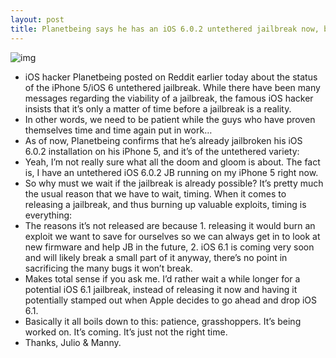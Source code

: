 ```yaml
---
layout: post
title: Planetbeing says he has an iOS 6.0.2 untethered jailbreak now, but we must be patient
---
```

![img](http://media.idownloadblog.com/wp-content/uploads/2012/05/Absinthe2.0-Magnifying-Glass.jpg)
* iOS hacker Planetbeing posted on Reddit earlier today about the status of the iPhone 5/iOS 6 untethered jailbreak. While there have been many messages regarding the viability of a jailbreak, the famous iOS hacker insists that it’s only a matter of time before a jailbreak is a reality.
* In other words, we need to be patient while the guys who have proven themselves time and time again put in work…
* As of now, Planetbeing confirms that he’s already jailbroken his iOS 6.0.2 installation on his iPhone 5, and it’s of the untethered variety:
* Yeah, I’m not really sure what all the doom and gloom is about. The fact is, I have an untethered iOS 6.0.2 JB running on my iPhone 5 right now.
* So why must we wait if the jailbreak is already possible? It’s pretty much the usual reason that we have to wait, timing. When it comes to releasing a jailbreak, and thus burning up valuable exploits, timing is everything:
* The reasons it’s not released are because 1. releasing it would burn an exploit we want to save for ourselves so we can always get in to look at new firmware and help JB in the future, 2. iOS 6.1 is coming very soon and will likely break a small part of it anyway, there’s no point in sacrificing the many bugs it won’t break.
* Makes total sense if you ask me. I’d rather wait a while longer for a potential iOS 6.1 jailbreak, instead of releasing it now and having it potentially stamped out when Apple decides to go ahead and drop iOS 6.1.
* Basically it all boils down to this: patience, grasshoppers. It’s being worked on. It’s coming. It’s just not the right time.
* Thanks, Julio & Manny.

